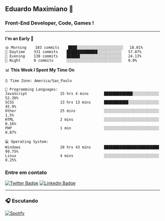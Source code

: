 ## Eduardo Maximiano 👋

### Front-End Developer, Code, Games !

---

<!--START_SECTION:waka-->
**I'm an Early 🐤** 

```text
🌞 Morning    103 commits    ████░░░░░░░░░░░░░░░░░░░░░   18.01% 
🌆 Daytime    331 commits    ██████████████░░░░░░░░░░░   57.87% 
🌃 Evening    138 commits    ██████░░░░░░░░░░░░░░░░░░░   24.13% 
🌙 Night      0 commits      ░░░░░░░░░░░░░░░░░░░░░░░░░   0.0%

```


📊 **This Week I Spent My Time On** 

```text
⌚︎ Time Zone: America/Sao_Paulo

💬 Programming Languages: 
JavaScript               15 hrs 4 mins       █████████████░░░░░░░░░░░░   52.36% 
SCSS                     13 hrs 13 mins      ███████████░░░░░░░░░░░░░░   45.9% 
Other                    25 mins             ░░░░░░░░░░░░░░░░░░░░░░░░░   1.5% 
HTML                     2 mins              ░░░░░░░░░░░░░░░░░░░░░░░░░   0.16% 
PHP                      1 min               ░░░░░░░░░░░░░░░░░░░░░░░░░   0.07%

💻 Operating System: 
Windows                  28 hrs 43 mins      █████████████████████████   99.75% 
Linux                    4 mins              ░░░░░░░░░░░░░░░░░░░░░░░░░   0.25%

```


<!--END_SECTION:waka-->

### Entre em contato

[![Twitter Badge](https://img.shields.io/badge/-@edmaxi-1ca0f1?style=flat-square&labelColor=1ca0f1&logo=twitter&logoColor=white&link=https://twitter.com/edmaxi)](https://twitter.com/edmaxi)
[![Linkedin Badge](https://img.shields.io/badge/-Eduardo_Maximiano-0077B5?style=flat-square&logo=Linkedin&logoColor=white&link=https://www.linkedin.com/in/maximiano-eduardo)](https://www.linkedin.com/in/maximiano-eduardo)

---

### 🎧 Escutando
[![Spotify](https://novatorem-sandy.vercel.app/api/spotify)](https://open.spotify.com/user/comgigo)
